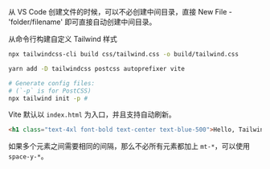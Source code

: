 
从 VS Code 创建文件的时候，可以不必创建中间目录，直接 New File - 'folder/filename' 即可直接自动创建中间目录。

从命令行构建自定义 Tailwind 样式

```bash
npx tailwindcss-cli build css/tailwind.css -o build/tailwind.css
```

```bash
yarn add -D tailwindcss postcss autoprefixer vite

# Generate config files:
# (`-p` is for PostCSS)
npx tailwind init -p #
```

Vite 默认以 `index.html` 为入口，并且支持自动刷新。

```html
<h1 class="text-4xl font-bold text-center text-blue-500">Hello, Tailwind!</h1>
```

如果多个元素之间需要相同的间隔，那么不必所有元素都加上 `mt-*`，可以使用 `space-y-*`。

